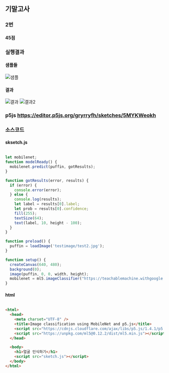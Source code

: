 ## 기말고사

### 2번

#### 45점

### 실행결과
#### 샘플들
![샘플](https://user-images.githubusercontent.com/50912987/207224026-54e468a0-0099-4ed3-9afe-8586672d08ff.png)
#### 결과
![결과](https://user-images.githubusercontent.com/50912987/207223705-5a910b3d-846b-4e66-aa9b-64b8753d0c1d.png)
![결과2](https://user-images.githubusercontent.com/50912987/207223918-44a300ee-13d6-4f99-8572-22b350dc40ca.PNG)

### p5js https://editor.p5js.org/gryrryfh/sketches/5MYKWeokh
### 소스코드
#### sksetch.js

``` javascript

let mobilenet;
function modelReady() {
  mobilenet.predict(puffin, gotResults);
}

function gotResults(error, results) {
  if (error) {
    console.error(error);
  } else {
    console.log(results);
    let label = results[0].label;
    let prob = results[0].confidence;
    fill(255);
    textSize(64);
    text(label, 10, height - 100);
  }
}

function preload() {
  puffin = loadImage('testimage/test2.jpg');
}

function setup() {
  createCanvas(640, 480);
  background(0);
  image(puffin, 0, 0, width, height);
  mobilenet = ml5.imageClassifier("https://teachablemachine.withgoogle.com/models/T1t6ZWb_m/", modelReady);
}
```

#### html

``` html

<html>
  <head>
    <meta charset="UTF-8" />
    <title>Image classification using MobileNet and p5.js</title>
    <script src="https://cdnjs.cloudflare.com/ajax/libs/p5.js/1.4.1/p5.js"></script>
    <script src="https://unpkg.com/ml5@0.12.2/dist/ml5.min.js"></script>
  </head>

  <body>
    <h1>얼굴 인식하기</h1>
    <script src="sketch.js"></script>
  </body>
</html>


```

